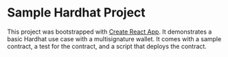 # Sample Hardhat Project

This project was bootstrapped with [Create React App](https://github.com/facebook/create-react-app). It demonstrates a basic Hardhat use case with a multisignature wallet. It comes with a sample contract, a test for the contract, and a script that deploys the contract.
